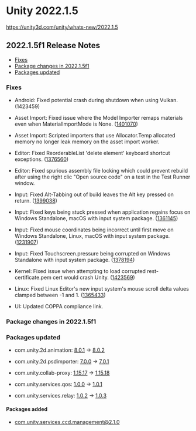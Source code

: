 # Unity 2022.1.5

https://unity3d.com/unity/whats-new/2022.1.5

## 2022.1.5f1 Release Notes

- [Fixes](#fixes)
- [Package changes in 2022.1.5f1](#package-changes-in-202215f1)
- [Packages updated](#packages-updated)


### Fixes

*   Android: Fixed potential crash during shutdown when using Vulkan. (1423459)
    
*   Asset Import: Fixed issue where the Model Importer remaps materials even when MaterialImportMode is None. ([1401070](https://issuetracker.unity3d.com/issues/fbx-doesnt-change-its-prefabs-material-to-default-material-after-setting-material-creation-mode-to-none))
    
*   Asset Import: Scripted importers that use Allocator.Temp allocated memory no longer leak memory on the asset import worker.
    
*   Editor: Fixed ReorderableList 'delete element' keyboard shortcut exceptions. ([1376560](https://issuetracker.unity3d.com/issues/nullreference-error-is-thrown-when-trying-to-delete-an-array-element-in-the-inspector-with-delete-key))
    
*   Editor: Fixed spurious assembly file locking which could prevent rebuild after using the right clic "Open source code" on a test in the Test Runner window.
    
*   Input: Fixed Alt-Tabbing out of build leaves the Alt key pressed on return. ([1399038](https://issuetracker.unity3d.com/issues/alt-tabbing-out-of-build-leaves-the-alt-key-pressed-on-return))
    
*   Input: Fixed keys being stuck pressed when application regains focus on Windows Standalone, macOS with input system package. ([1361145](https://issuetracker.unity3d.com/issues/ispressed-keeps-returning-true-when-it-was-true-before-minimizing-the-build-window))
    
*   Input: Fixed mouse coordinates being incorrect until first move on Windows Standalone, Linux, macOS with input system package. ([1231907](https://issuetracker.unity3d.com/issues/mouse-coordinates-reported-as-00-until-the-first-move))
    
*   Input: Fixed Touchscreen.pressure being corrupted on Windows Standalone with input system package. ([1378194](https://issuetracker.unity3d.com/issues/touchscreen-dot-pressure-memory-not-cleared-leading-to-nan-value))
    
*   Kernel: Fixed issue when attempting to load corrupted rest-certificate.pem cert would crash Unity. ([1423569](https://issuetracker.unity3d.com/issues/unity-crashes-on-stackwalker-getcurrentcallstack-when-rest-certificate-dot-pem-is-corrupted))
    
*   Linux: Fixed Linux Editor's new input system's mouse scroll delta values clamped between -1 and 1. ([1365433](https://issuetracker.unity3d.com/issues/linux-editors-new-input-systems-mouse-scroll-delta-values-are-clamped-between-1-and-1-and-are-inverted))
    
*   UI: Updated COPPA compliance link.
    

### Package changes in 2022.1.5f1

### Packages updated

*   com.unity.2d.animation: [8.0.1](https://docs.unity3d.com/Packages/com.unity.2d.animation@8.0//changelog/CHANGELOG.html) → [8.0.2](https://docs.unity3d.com/Packages/com.unity.2d.animation@8.0//changelog/CHANGELOG.html)
    
*   com.unity.2d.psdimporter: [7.0.0](https://docs.unity3d.com/Packages/com.unity.2d.psdimporter@7.0//changelog/CHANGELOG.html) → [7.0.1](https://docs.unity3d.com/Packages/com.unity.2d.psdimporter@7.0//changelog/CHANGELOG.html)
    
*   com.unity.collab-proxy: [1.15.17](https://docs.unity3d.com/Packages/com.unity.collab-proxy@1.15//changelog/CHANGELOG.html) → [1.15.18](https://docs.unity3d.com/Packages/com.unity.collab-proxy@1.15//changelog/CHANGELOG.html)
    
*   com.unity.services.qos: [1.0.0](https://docs.unity3d.com/Packages/com.unity.services.qos@1.0//changelog/CHANGELOG.html) → [1.0.1](https://docs.unity3d.com/Packages/com.unity.services.qos@1.0//changelog/CHANGELOG.html)
    
*   com.unity.services.relay: [1.0.2](https://docs.unity3d.com/Packages/com.unity.services.relay@1.0//changelog/CHANGELOG.html) → [1.0.3](https://docs.unity3d.com/Packages/com.unity.services.relay@1.0//changelog/CHANGELOG.html)
    

#### Packages added

*   [com.unity.services.ccd.management@2.1.0](https://docs.unity3d.com/Packages/com.unity.services.ccd.management@2.1//changelog/CHANGELOG.html)